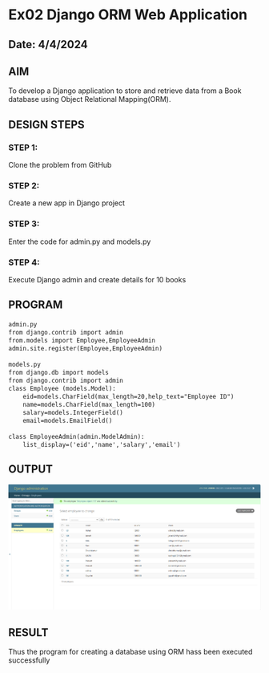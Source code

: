 # Ex02 Django ORM Web Application
## Date:  4/4/2024

## AIM
To develop a Django application to store and retrieve data from a Book database using Object Relational Mapping(ORM).



## DESIGN STEPS

### STEP 1:
Clone the problem from GitHub

### STEP 2:
Create a new app in Django project

### STEP 3:
Enter the code for admin.py and models.py

### STEP 4:
Execute Django admin and create details for 10 books

## PROGRAM

```
admin.py
from django.contrib import admin
from.models import Employee,EmployeeAdmin
admin.site.register(Employee,EmployeeAdmin)

models.py
from django.db import models
from django.contrib import admin
class Employee (models.Model):
    eid=models.CharField(max_length=20,help_text="Employee ID")
    name=models.CharField(max_length=100)
    salary=models.IntegerField()
    email=models.EmailField()

class EmployeeAdmin(admin.ModelAdmin):
    list_display=('eid','name','salary','email')
```

## OUTPUT
![alt text](<OUTPUT 1.png>)



## RESULT
Thus the program for creating a database using ORM hass been executed successfully
